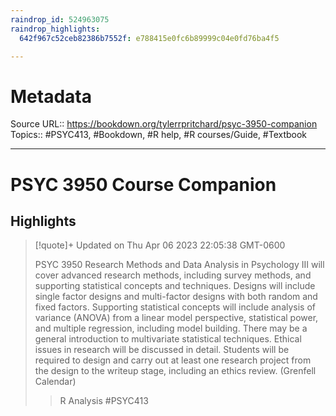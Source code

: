 ```yaml
---
raindrop_id: 524963075
raindrop_highlights:
  642f967c52ceb82386b7552f: e788415e0fc6b89999c04e0fd76ba4f5

---
```


# Metadata
Source URL:: https://bookdown.org/tylerrpritchard/psyc-3950-companion
Topics:: #PSYC413, #Bookdown, #R help, #R courses/Guide, #Textbook

---
# PSYC 3950 Course Companion



## Highlights

> [!quote]+ Updated on Thu Apr 06 2023 22:05:38 GMT-0600
>
> PSYC 3950 Research Methods and Data Analysis in Psychology III will cover advanced research methods, including survey methods, and supporting statistical concepts and techniques. Designs will include single factor designs and multi-factor designs with both random and fixed factors. Supporting statistical concepts will include analysis of variance (ANOVA) from a linear model perspective, statistical power, and multiple regression, including model building. There may be a general introduction to multivariate statistical techniques. Ethical issues in research will be discussed in detail. Students will be required to design and carry out at least one research project from the design to the writeup stage, including an ethics review. (Grenfell Calendar)
> > R Analysis #PSYC413
